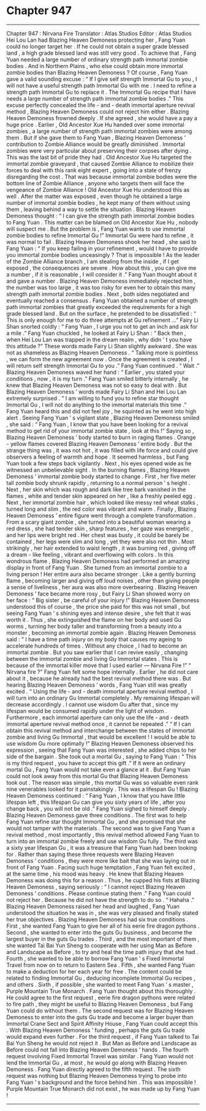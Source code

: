 
# Chapter 947


---

Chapter 947 : Nirvana Fire
Translator :
Atlas Studios
Editor :
Atlas Studios
Hei Lou Lan had Blazing Heaven Demoness protecting her , Fang Yuan could no longer target her .
If he could not obtain a super grade blessed land , a high grade blessed land was still very good .
To achieve that , Fang Yuan needed a large number of ordinary strength path immortal zombie bodies . And in Northern Plains , who else could obtain more immortal zombie bodies than Blazing Heaven Demoness ?
Of course , Fang Yuan gave a valid sounding excuse : “ If I give self strength Immortal Gu to you , I will not have a useful strength path Immortal Gu with me . I need to refine a strength path Immortal Gu to replace it . The Immortal Gu recipe that I have needs a large number of strength path immortal zombie bodies .”
This excuse perfectly concealed the life - and - death immortal aperture revival method , Blazing Heaven Demoness could not reject him either .
Blazing Heaven Demoness frowned deeply .
If she agreed , she would have a pay a huge price .
Earlier , Old Ancestor Xue Hu handed over some immortal zombies , a large number of strength path immortal zombies were among them . But if she gave them to Fang Yuan , Blazing Heaven Demoness ’ contribution to Zombie Alliance would be greatly diminished .
Immortal zombies were very particular about preserving their corpses after dying .
This was the last bit of pride they had .
Old Ancestor Xue Hu targeted the immortal zombie graveyard , that caused Zombie Alliance to mobilize their forces to deal with this rank eight expert , going into a state of frenzy disregarding the cost . That was because immortal zombie bodies were the bottom line of Zombie Alliance , anyone who targets them will face the vengeance of Zombie Alliance !
Old Ancestor Xue Hu understood this as well .
After the matter was exposed , even though he obtained a large number of immortal zombie bodies , he kept many of them without using them , leaving behind a way to settle the situation .
Blazing Heaven Demoness thought : “ I can give the strength path immortal zombie bodies to Fang Yuan . This matter can be blamed on Old Ancestor Xue Hu , nobody will suspect me . But the problem is , Fang Yuan wants to use immortal zombie bodies to refine Immortal Gu !”
Immortal Gu were hard to refine , it was normal to fail .
Blazing Heaven Demoness shook her head , she said to Fang Yuan : “ If you keep failing in your refinement , would I have to provide you immortal zombie bodies unceasingly ? That is impossible ! As the leader of the Zombie Alliance branch , I am stealing from the inside , if I get exposed , the consequences are severe . How about this , you can give me a number , if it is reasonable , I will consider it .”
Fang Yuan thought about it and gave a number .
Blazing Heaven Demoness immediately rejected him , the number was too large , it was too risky for even her to obtain this many strength path immortal zombie bodies .
Next , both sides negotiated and eventually reached a consensus .
Fang Yuan obtained a number of strength path immortal zombies that greatly exceeded the requirements for a high grade blessed land . But on the surface , he pretended to be dissatisfied : “ This is only enough for me to do three attempts at Gu refinement …”
Fairy Li Shan snorted coldly : “ Fang Yuan , I urge you not to get an inch and ask for a mile .”
Fang Yuan chuckled , he looked at Fairy Li Shan : “ Back then , when Hei Lou Lan was trapped in the dream realm , why didn ’ t you have this attitude ?”
These words made Fairy Li Shan slightly awkward .
She was not as shameless as Blazing Heaven Demoness .
“ Talking more is pointless , we can form the new agreement now . Once the agreement is created , I will return self strength Immortal Gu to you .” Fang Yuan continued .
“ Wait .” Blazing Heaven Demoness waved her hand : “ Earlier , you stated your conditions , now , it is my turn .”
Fang Yuan smiled bitterly internally , he knew that Blazing Heaven Demoness was not so easy to deal with .
But Blazing Heaven Demoness ’ words made Fairy Li Shan and Hei Lou Lan extremely surprised .
“ I am willing to fund you to refine star thought Immortal Gu , I will not do anything to the immortal materials this time .”
Fang Yuan heard this and did not feel joy , he squinted as he went into high alert .
Seeing Fang Yuan ’ s vigilant state , Blazing Heaven Demoness smiled , she said : “ Fang Yuan , I know that you have been looking for a revival method to get rid of your immortal zombie state , look at this !”
Saying so , Blazing Heaven Demoness ’ body started to burn in raging flames .
Orange - yellow flames covered Blazing Heaven Demoness ’ entire body .
But the strange thing was , it was not hot , it was filled with life force and could give observers a feeling of warmth and hope .
It seemed harmless , but Fang Yuan took a few steps back vigilantly .
Next , his eyes opened wide as he witnessed an unbelievable sight .
In the burning flames , Blazing Heaven Demoness ’ immortal zombie body started to change .
First , her five meter tall zombie body shrunk rapidly , returning to a normal person ’ s height .
Next , her skin which was rough and dark like tree bark vanished in the flames , white and tender skin appeared on her , like a freshly peeled egg .
Next , her immortal zombie hair , which looked like messy red wheat stalks , turned long and slim , the red color was vibrant and warm .
Finally , Blazing Heaven Demoness ’ entire figure went through a complete transformation .
From a scary giant zombie , she turned into a beautiful woman wearing a red dress , she had tender skin , sharp features , her gaze was energetic , and her lips were bright red .
Her chest was busty , it could be barely be contained , her legs were slim and long , yet they were also not thin .
Most strikingly , her hair extended to waist length , it was burning red , giving off a dream - like feeling , vibrant and overflowing with colors .
In this wondrous flame , Blazing Heaven Demoness had performed an amazing display in front of Fang Yuan .
She turned from an immortal zombie to a living person !
Her entire aura also became stronger . Like a gently burning flame , becoming larger and giving off loud noises , other than giving people a sense of liveliness , her aura was also more overbearing .
Blazing Heaven Demoness ’ face became more rosy , but Fairy Li Shan showed worry on her face : “ Big sister , be careful of your injury !”
Blazing Heaven Demoness understood this of course , the price she paid for this was not small , but seeing Fang Yuan ’ s shining eyes and intense desire , she felt that it was worth it .
Thus , she extinguished the flame on her body and used Gu worms , turning her body taller and transforming from a beauty into a monster , becoming an immortal zombie again .
Blazing Heaven Demoness said : “ I have a time path injury on my body that causes my ageing to accelerate hundreds of times . Without any choice , I had to become an immortal zombie . But you saw earlier that I can revive easily , changing between the immortal zombie and living Gu Immortal states . This is because of the immortal killer move that I used earlier — Nirvana Fire !”
“ Nirvana fire ?” Fang Yuan felt some hope internally .
Earlier , he did not care about it , because he already had the best revival method there was .
But hearing Blazing Heaven Demoness ’ words , Fang Yuan still was greatly excited .
“ Using the life - and - death immortal aperture revival method , I will turn into an ordinary Gu Immortal completely . My remaining lifespan will decrease accordingly . I cannot use wisdom Gu after that , since my lifespan would be consumed rapidly under the light of wisdom . Furthermore , each immortal aperture can only use the life - and - death immortal aperture revival method once , it cannot be repeated .”
“ If I can obtain this revival method and interchange between the states of immortal zombie and living Gu Immortal , that would be excellent ! I would be able to use wisdom Gu more optimally !”
Blazing Heaven Demoness observed his expression , seeing that Fang Yuan was interested , she added chips to her side of the bargain .
She took out a mortal Gu , saying to Fang Yuan : “ This is my third request , you have to accept this gift .”
If it were an ordinary mortal Gu , Fang Yuan would not take even a glance at it .
But Fang Yuan could not look away from this mortal Gu that Blazing Heaven Demoness took out .
The reason was simple , this mortal Gu was so valuable even rank nine venerables looked for it painstakingly .
This was a lifespan Gu !
Blazing Heaven Demoness continued : “ Fang Yuan , I know that you have little lifespan left , this lifespan Gu can give you sixty years of life , after you change back , you will not be old .”
Fang Yuan sighed to himself deeply .
Blazing Heaven Demoness gave three conditions .
The first was to help Fang Yuan refine star thought Immortal Gu , and she promised that she would not tamper with the materials .
The second was to give Fang Yuan a revival method , most importantly , this revival method allowed Fang Yuan to turn into an immortal zombie freely and use wisdom Gu fully .
The third was a sixty year lifespan Gu , it was a treasure that Fang Yuan had been looking for .
Rather than saying these three requests were Blazing Heaven Demoness ’ conditions , they were more like bait that she was laying out in front of Fang Yuan .
Facing such huge temptation , Fang Yuan felt excited , at the same time , his mood was heavy .
He knew that Blazing Heaven Demoness was doing this for a reason .
Thus , he cupped his fists at Blazing Heaven Demoness , saying seriously : “ I cannot reject Blazing Heaven Demoness ’ conditions . Please continue stating them .”
Fang Yuan could not reject her .
Because he did not have the strength to do so .
“ Hahaha .” Blazing Heaven Demoness raised her head and laughed , Fang Yuan understood the situation he was in , she was very pleased and finally stated her true objectives .
Blazing Heaven Demoness had six true conditions .
First , she wanted Fang Yuan to give her all of his eerie fire dragon pythons .
Second , she wanted to enter into the guts Gu business , and become the largest buyer in the guts Gu trades .
Third , and the most important of them , she wanted Tai Bai Yun Sheng to cooperate with her using Man as Before and Landscape as Before , to try and heal the time path injury that she had .
Fourth , she wanted to be able to borrow Fang Yuan ’ s Fixed Immortal Travel from now on to return to Eastern Sea .
Fifth , she wanted Fang Yuan to make a deduction for her each year for free . The content could be related to finding Immortal Gu , deducing incomplete Immortal Gu recipes , and others .
Sixth , if possible , she wanted to meet Fang Yuan ’ s master , Purple Mountain True Monarch .
Fang Yuan thought about this thoroughly .
He could agree to the first request , eerie fire dragon pythons were related to fire path , they might be useful to Blazing Heaven Demoness , but Fang Yuan could do without them .
The second request was for Blazing Heaven Demoness to enter into the guts Gu trade and become a larger buyer than Immortal Crane Sect and Spirit Affinity House , Fang Yuan could accept this . With Blazing Heaven Demoness ’ funding , perhaps the guts Gu trade would expand even further .
For the third request , if Fang Yuan talked to Tai Bai Yun Sheng he would not reject it . But Man as Before and Landscape as Before could not fall into Blazing Heaven Demoness ’ hands .
The fourth request involving Fixed Immortal Travel was similar . Fang Yuan would not lend the Immortal Gu , at most , he would go along with Blazing Heaven Demoness .
Fang Yuan directly agreed to the fifth request .
The sixth request was nothing but Blazing Heaven Demoness trying to probe into Fang Yuan ’ s background and the force behind him . This was impossible ! Purple Mountain True Monarch did not exist , he was made up by Fang Yuan !

---

